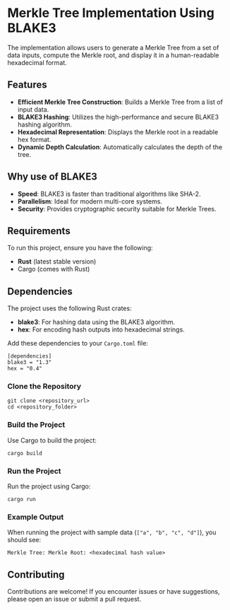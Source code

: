 # Merkle Tree Implementation Using BLAKE3
The implementation allows users to generate a Merkle Tree from a set of data inputs, compute the Merkle root, and display it in a human-readable hexadecimal format.

## Features

- **Efficient Merkle Tree Construction**: Builds a Merkle Tree from a list of input data.
- **BLAKE3 Hashing**: Utilizes the high-performance and secure BLAKE3 hashing algorithm.
- **Hexadecimal Representation**: Displays the Merkle root in a readable hex format.
- **Dynamic Depth Calculation**: Automatically calculates the depth of the tree.

## Why use of BLAKE3

- **Speed**: BLAKE3 is faster than traditional algorithms like SHA-2.
- **Parallelism**: Ideal for modern multi-core systems.
- **Security**: Provides cryptographic security suitable for Merkle Trees.
  
## Requirements

To run this project, ensure you have the following:

- **Rust** (latest stable version)
- Cargo (comes with Rust)

## Dependencies

The project uses the following Rust crates:

- **blake3**: For hashing data using the BLAKE3 algorithm.
- **hex**: For encoding hash outputs into hexadecimal strings.

Add these dependencies to your `Cargo.toml` file:

```
[dependencies]
blake3 = "1.3"
hex = "0.4"
```

### Clone the Repository

```
git clone <repository_url>
cd <repository_folder>
```

### Build the Project

Use Cargo to build the project:

```
cargo build
```

### Run the Project

Run the project using Cargo:

```
cargo run
```

### Example Output

When running the project with sample data (`["a", "b", "c", "d"]`), you should see:

```
Merkle Tree: Merkle Root: <hexadecimal hash value>
```

## Contributing

Contributions are welcome! If you encounter issues or have suggestions, please open an issue or submit a pull request.


